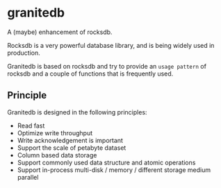# granitedb
A (maybe) enhancement of rocksdb.

Rocksdb is a very powerful database library, and is being widely used in production.

Granitedb is based on rocksdb and try to provide an `usage pattern` of rocksdb and a couple of functions that is frequently used.

## Principle

Granitedb is designed in the following principles:

* Read fast
* Optimize write throughput
* Write acknowledgement is important
* Support the scale of petabyte dataset
* Column based data storage
* Support commonly used data structure and atomic operations
* Support in-process multi-disk / memory / different storage medium parallel
